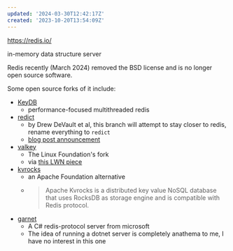 ```yaml
---
updated: '2024-03-30T12:42:17Z'
created: '2023-10-20T13:54:09Z'
---
```

https://redis.io/

in-memory data structure server

Redis recently (March 2024) removed the BSD license and is no longer open source software.

Some open source forks of it include:

- [KeyDB](https://docs.keydb.dev/)
	- performance-focused multithreaded redis
- [redict](https://codeberg.org/redict/redict)
	- by Drew DeVault et al, this branch will attempt to stay closer to redis, rename everything to `redict`
	- [blog post announcement](https://redict.io/posts/2024-03-22-redict-is-an-independent-fork/)
- [valkey](https://github.com/valkey-io/valkey)
	- The Linux Foundation's fork
	- via [this LWN piece](https://lwn.net/SubscriberLink/966631/6bf2063136effa1e/)
- [kvrocks](https://github.com/apache/kvrocks)
	- an Apache Foundation alternative
	- > Apache Kvrocks is a distributed key value NoSQL database that uses RocksDB as storage engine and is compatible with Redis protocol. 
- [garnet](https://github.com/microsoft/garnet)
	- A C# redis-protocol server from microsoft
	- The idea of running a dotnet server is completely anathema to me, I have no interest in this one